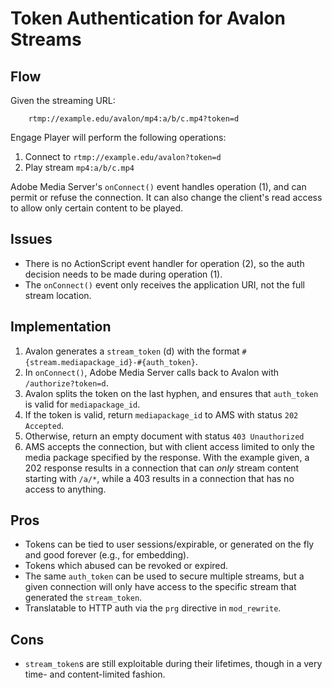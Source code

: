 # Token Authentication for Avalon Streams #

## Flow ##

Given the streaming URL:

		rtmp://example.edu/avalon/mp4:a/b/c.mp4?token=d

Engage Player will perform the following operations:

1. Connect to `rtmp://example.edu/avalon?token=d`
2. Play stream `mp4:a/b/c.mp4`

Adobe Media Server's `onConnect()` event handles operation (1), and can permit or refuse the connection. It can also change the client's read access to allow only certain content to be played.


## Issues ##

* There is no ActionScript event handler for operation (2), so the auth decision needs to be made during operation (1).
* The `onConnect()` event only receives the application URI, not the full stream location.

## Implementation ##

1. Avalon generates a `stream_token` (d) with the format `#{stream.mediapackage_id}-#{auth_token}`.
2. In `onConnect()`, Adobe Media Server calls back to Avalon with `/authorize?token=d`.
3. Avalon splits the token on the last hyphen, and ensures that `auth_token` is valid for `mediapackage_id`.
4. If the token is valid, return `mediapackage_id` to AMS with status `202 Accepted`.
5. Otherwise, return an empty document with status `403 Unauthorized`
6. AMS accepts the connection, but with client access limited to only the media package specified by the response. With the example given, a 202 response results in a connection that can _only_ stream content starting with `/a/*`, while a 403 results in a connection that has no access to anything.

## Pros ##

* Tokens can be tied to user sessions/expirable, or generated on the fly and good forever (e.g., for embedding).
* Tokens which abused can be revoked or expired.
* The same `auth_token` can be used to secure multiple streams, but a given connection will only have access to the specific stream that generated the `stream_token`.
* Translatable to HTTP auth via the `prg` directive in `mod_rewrite`.

## Cons ##

* `stream_token`s are still exploitable during their lifetimes, though in a very time- and content-limited fashion.